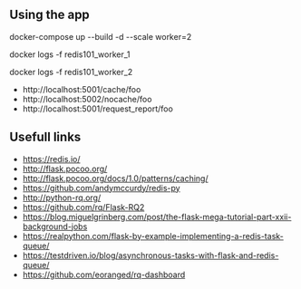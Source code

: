 ## Using the app

docker-compose up --build -d --scale worker=2

docker logs -f redis101_worker_1

docker logs -f redis101_worker_2

* http://localhost:5001/cache/foo
* http://localhost:5002/nocache/foo
* http://localhost:5001/request_report/foo

## Usefull links

* https://redis.io/
* http://flask.pocoo.org/
* http://flask.pocoo.org/docs/1.0/patterns/caching/
* https://github.com/andymccurdy/redis-py
* http://python-rq.org/
* https://github.com/rq/Flask-RQ2
* https://blog.miguelgrinberg.com/post/the-flask-mega-tutorial-part-xxii-background-jobs
* https://realpython.com/flask-by-example-implementing-a-redis-task-queue/
* https://testdriven.io/blog/asynchronous-tasks-with-flask-and-redis-queue/
* https://github.com/eoranged/rq-dashboard